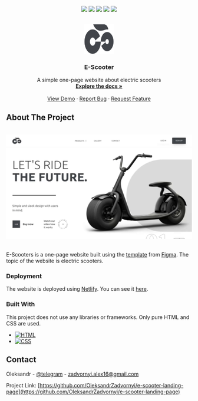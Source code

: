 <!-- PROJECT SHIELDS -->
<p align="center">
  <a href="https://github.com/OleksandrZadvornyi/e-scooter-landing-page/graphs/contributors"><img src="https://img.shields.io/github/contributors/OleksandrZadvornyi/e-scooter-landing-page.svg?style=for-the-badge"></a>
  <a href="https://github.com/OleksandrZadvornyi/e-scooter-landing-page/network/members"><img src="https://img.shields.io/github/forks/OleksandrZadvornyi/e-scooter-landing-page.svg?style=for-the-badge"></a>
  <a href="https://github.com/OleksandrZadvornyi/e-scooter-landing-page/stargazers"><img src="https://img.shields.io/github/stars/OleksandrZadvornyi/e-scooter-landing-page.svg?style=for-the-badge"></a>
  <a href="https://github.com/OleksandrZadvornyi/e-scooter-landing-page/issues"><img src="https://img.shields.io/github/issues/OleksandrZadvornyi/e-scooter-landing-page.svg?style=for-the-badge"></a>
  <a href="https://github.com/OleksandrZadvornyi/e-scooter-landing-page/blob/master/LICENSE"><img src="https://img.shields.io/github/license/OleksandrZadvornyi/e-scooter-landing-page.svg?style=for-the-badge"></a>
</p>


<!-- PROJECT LOGO -->
<br />
<div align="center">
  <a href="https://github.com/OleksandrZadvornyi/e-scooter-landing-page">
    <img src="images/logo.svg" alt="Logo" width="80" height="80">
  </a>

<h3 align="center">E-Scooter</h3>

  <p align="center">
    A simple one-page website about electric scooters
    <br />
    <a href="https://github.com/OleksandrZadvornyi/e-scooter-landing-page"><strong>Explore the docs »</strong></a>
    <br />
    <br />
    <a href="https://github.com/OleksandrZadvornyi/e-scooter-landing-page">View Demo</a>
    ·
    <a href="https://github.com/OleksandrZadvornyi/e-scooter-landing-page/issues">Report Bug</a>
    ·
    <a href="https://github.com/OleksandrZadvornyi/e-scooter-landing-page/issues">Request Feature</a>
  </p>
</div>


<!-- ABOUT THE PROJECT -->
## About The Project

<div align="center">
  <br/>
  <a href="https://e-scooters.netlify.app/"><img src="website-preview.png" width="750" title="hover text"></a>
  <br/><br/>
</div>

E-Scooters is a one-page website built using the [template](https://www.figma.com/file/M9Icp6hKHqedepSQiiYeGW/E-Scooter-Landing-Page-(Community)?type=design&node-id=0-1&mode=design&t=BovQhjpitQh3Wq1Y-0) from [Figma](https://www.figma.com/). The topic of the website is electric scooters.


### Deployment

The website is deployed using [Netlify](https://www.netlify.com/). You can see it [here](https://e-scooters.netlify.app/).


### Built With

This project does not use any libraries or frameworks. Only pure HTML and CSS are used.

* [![HTML][HTML]][HTML-url]
* [![CSS][CSS]][CSS-url]


<!-- CONTACT -->
## Contact

Oleksandr - [@telegram](https://t.me/oleksandr_zadvornyi) - zadvornyi.alex16@gmail.com

Project Link: [https://github.com/OleksandrZadvornyi/e-scooter-landing-page](https://github.com/OleksandrZadvornyi/e-scooter-landing-page)


<!-- MARKDOWN LINKS & IMAGES -->
<!-- https://www.markdownguide.org/basic-syntax/#reference-style-links -->
[HTML]: https://img.shields.io/badge/HTML-239120?style=for-the-badge&logo=html5&logoColor=white
[HTML-url]: https://developer.mozilla.org/en-US/docs/Web/HTML
[CSS]: https://img.shields.io/badge/CSS-239120?&style=for-the-badge&logo=css3&logoColor=white
[CSS-url]: https://developer.mozilla.org/en-US/docs/Web/CSS
